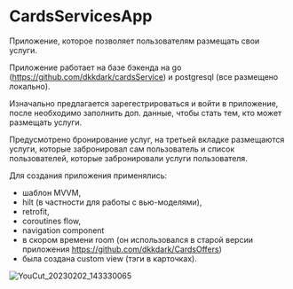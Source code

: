 # CardsServicesApp

Приложение, которое позволяет пользователям размещать свои услуги. 

Приложение работает на базе бэкенда на go (https://github.com/dkkdark/cardsService) и postgresql (все размещено локально).

Изначально предлагается зарегестрироваться и войти в приложение, после необходимо заполнить доп. данные, чтобы стать тем, кто может размещать услуги.

Предусмотрено бронирование услуг, на третьей вкладке размещаются услуги, которые забронировал сам пользователь и список пользователей, которые забронировали услуги пользователя.

Для создания приложения применялись:
- шаблон MVVM, 
- hilt (в частности для работы с вью-моделями),
- retrofit,
- coroutines flow,
- navigation component
- в скором времени room (он использовался в старой версии приложения https://github.com/dkkdark/CardsOffers)
- была создана custom view (тэги в карточках).



![YouCut_20230202_143330065](https://user-images.githubusercontent.com/49618961/216315205-42b879cb-49ec-46f4-b40b-44412bfa886c.gif)

